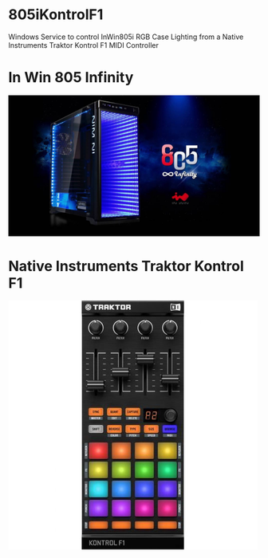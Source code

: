 # 805iKontrolF1
Windows Service to control InWin805i RGB Case Lighting from a Native Instruments Traktor Kontrol F1 MIDI Controller

# In Win 805 Infinity
![InWin805i](https://github.com/TheMindVirus/805iKontrolF1/blob/main/InWin805i.jpg)

# Native Instruments Traktor Kontrol F1
![NITraktorKontrolF1](https://github.com/TheMindVirus/805iKontrolF1/blob/main/NITraktorKontrolF1.JPG)
